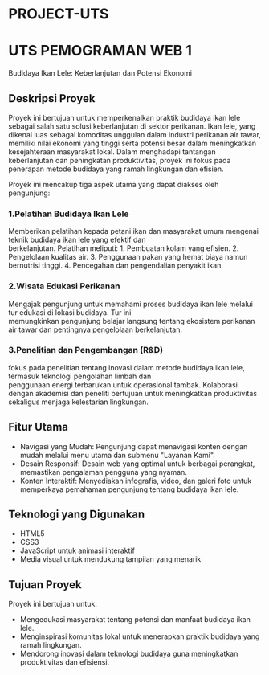 # PROJECT-UTS
# UTS PEMOGRAMAN WEB 1

Budidaya Ikan Lele: Keberlanjutan dan Potensi Ekonomi

## Deskripsi Proyek
Proyek ini bertujuan untuk memperkenalkan praktik budidaya ikan lele sebagai salah satu solusi keberlanjutan di sektor perikanan. Ikan lele, yang dikenal luas sebagai komoditas unggulan dalam industri perikanan air tawar, memiliki nilai ekonomi yang tinggi serta potensi besar dalam meningkatkan kesejahteraan masyarakat lokal. Dalam menghadapi tantangan keberlanjutan dan peningkatan produktivitas, proyek ini fokus pada penerapan metode budidaya yang ramah lingkungan dan efisien.

Proyek ini mencakup tiga aspek utama yang dapat diakses oleh pengunjung:

### 1.Pelatihan Budidaya Ikan Lele
  Memberikan pelatihan kepada petani ikan dan masyarakat umum mengenai teknik budidaya ikan lele yang efektif dan       
  berkelanjutan. Pelatihan meliputi:
    1. Pembuatan kolam yang efisien.
    2. Pengelolaan kualitas air.
    3. Penggunaan pakan yang hemat biaya namun bernutrisi tinggi.
    4. Pencegahan dan pengendalian penyakit ikan.
  
### 2.Wisata Edukasi Perikanan
  Mengajak pengunjung untuk memahami proses budidaya ikan lele melalui tur edukasi di lokasi budidaya. Tur ini             
  memungkinkan pengunjung belajar langsung tentang ekosistem perikanan air tawar dan pentingnya pengelolaan berkelanjutan.

### 3.Penelitian dan Pengembangan (R&D)
  fokus pada penelitian tentang inovasi dalam metode budidaya ikan lele, termasuk teknologi pengolahan limbah dan   
  penggunaan energi terbarukan untuk operasional tambak. Kolaborasi dengan akademisi dan peneliti bertujuan untuk 
  meningkatkan produktivitas sekaligus menjaga kelestarian lingkungan.

## Fitur Utama
  * Navigasi yang Mudah: Pengunjung dapat menavigasi konten dengan mudah melalui menu utama dan submenu "Layanan Kami".
  * Desain Responsif: Desain web yang optimal untuk berbagai perangkat, memastikan pengalaman pengguna yang nyaman.
  * Konten Interaktif: Menyediakan infografis, video, dan galeri foto untuk memperkaya pemahaman pengunjung tentang budidaya     ikan lele.
  
## Teknologi yang Digunakan
  * HTML5
  * CSS3
  * JavaScript untuk animasi interaktif
  * Media visual untuk mendukung tampilan yang menarik
  
## Tujuan Proyek
Proyek ini bertujuan untuk:

  * Mengedukasi masyarakat tentang potensi dan manfaat budidaya ikan lele.
  * Menginspirasi komunitas lokal untuk menerapkan praktik budidaya yang ramah lingkungan.
  * Mendorong inovasi dalam teknologi budidaya guna meningkatkan produktivitas dan efisiensi.
